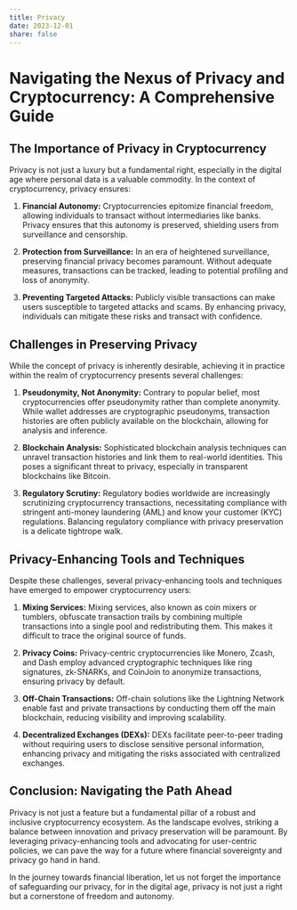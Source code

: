 ```yaml
---
title: Privacy
date: 2023-12-01
share: false
---
```


# Navigating the Nexus of Privacy and Cryptocurrency: A Comprehensive Guide

## The Importance of Privacy in Cryptocurrency

Privacy is not just a luxury but a fundamental right, especially in the digital age where personal data is a valuable commodity. In the context of cryptocurrency, privacy ensures:

1. **Financial Autonomy:** Cryptocurrencies epitomize financial freedom, allowing individuals to transact without intermediaries like banks. Privacy ensures that this autonomy is preserved, shielding users from surveillance and censorship.
   
2. **Protection from Surveillance:** In an era of heightened surveillance, preserving financial privacy becomes paramount. Without adequate measures, transactions can be tracked, leading to potential profiling and loss of anonymity.
   
3. **Preventing Targeted Attacks:** Publicly visible transactions can make users susceptible to targeted attacks and scams. By enhancing privacy, individuals can mitigate these risks and transact with confidence.

## Challenges in Preserving Privacy

While the concept of privacy is inherently desirable, achieving it in practice within the realm of cryptocurrency presents several challenges:

1. **Pseudonymity, Not Anonymity:** Contrary to popular belief, most cryptocurrencies offer pseudonymity rather than complete anonymity. While wallet addresses are cryptographic pseudonyms, transaction histories are often publicly available on the blockchain, allowing for analysis and inference.
   
2. **Blockchain Analysis:** Sophisticated blockchain analysis techniques can unravel transaction histories and link them to real-world identities. This poses a significant threat to privacy, especially in transparent blockchains like Bitcoin.
   
3. **Regulatory Scrutiny:** Regulatory bodies worldwide are increasingly scrutinizing cryptocurrency transactions, necessitating compliance with stringent anti-money laundering (AML) and know your customer (KYC) regulations. Balancing regulatory compliance with privacy preservation is a delicate tightrope walk.

## Privacy-Enhancing Tools and Techniques

Despite these challenges, several privacy-enhancing tools and techniques have emerged to empower cryptocurrency users:

1. **Mixing Services:** Mixing services, also known as coin mixers or tumblers, obfuscate transaction trails by combining multiple transactions into a single pool and redistributing them. This makes it difficult to trace the original source of funds.
   
2. **Privacy Coins:** Privacy-centric cryptocurrencies like Monero, Zcash, and Dash employ advanced cryptographic techniques like ring signatures, zk-SNARKs, and CoinJoin to anonymize transactions, ensuring privacy by default.
   
3. **Off-Chain Transactions:** Off-chain solutions like the Lightning Network enable fast and private transactions by conducting them off the main blockchain, reducing visibility and improving scalability.
   
4. **Decentralized Exchanges (DEXs):** DEXs facilitate peer-to-peer trading without requiring users to disclose sensitive personal information, enhancing privacy and mitigating the risks associated with centralized exchanges.

## Conclusion: Navigating the Path Ahead

Privacy is not just a feature but a fundamental pillar of a robust and inclusive cryptocurrency ecosystem. As the landscape evolves, striking a balance between innovation and privacy preservation will be paramount. By leveraging privacy-enhancing tools and advocating for user-centric policies, we can pave the way for a future where financial sovereignty and privacy go hand in hand.

In the journey towards financial liberation, let us not forget the importance of safeguarding our privacy, for in the digital age, privacy is not just a right but a cornerstone of freedom and autonomy.
